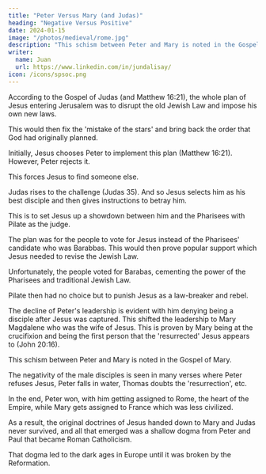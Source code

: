 ```yaml
---
title: "Peter Versus Mary (and Judas)"
heading: "Negative Versus Positive"
date: 2024-01-15
image: "/photos/medieval/rome.jpg"
description: "This schism between Peter and Mary is noted in the Gospel of Mary"
writer:
  name: Juan
  url: https://www.linkedin.com/in/jundalisay/
icon: /icons/spsoc.png
---
```




According to the Gospel of Judas (and Matthew 16:21), the whole plan of Jesus entering Jerusalem was to disrupt the old Jewish Law and impose his own new laws.

This would then fix the 'mistake of the stars' and bring back the order that God had originally planned. 

Initially, Jesus chooses Peter to implement this plan (Matthew 16:21). However, Peter rejects it.   

This forces Jesus to find someone else. 

Judas rises to the challenge (Judas 35). And so Jesus selects him as his best disciple and then gives instructions to betray him. 

This is to set Jesus up a showdown between him and the Pharisees with Pilate as the judge. 

The plan was for the people to vote for Jesus instead of the Pharisees' candidate who was Barabbas. This would then prove popular support which Jesus needed to revise the Jewish Law. 

Unfortunately, the people voted for Barabas, cementing the power of the Pharisees and traditional Jewish Law. 

Pilate then had no choice but to punish Jesus as a law-breaker and rebel.

The decline of Peter's leadership is evident with him denying being a disciple after Jesus was captured. This shifted the leadership to Mary Magdalene who was the wife of Jesus. This is proven by Mary being at the crucifixion and being the first person that the 'resurrected' Jesus appears to (John 20:16).

This schism between Peter and Mary is noted in the Gospel of Mary. 

The negativity of the male disciples is seen in many verses where Peter refuses Jesus, Peter falls in water, Thomas doubts the 'resurrection', etc.

In the end, Peter won, with him getting assigned to Rome, the heart of the Empire, while Mary gets assigned to France which was less civilized. 

As a result, the original doctrines of Jesus handed down to Mary and Judas never survived, and all that emerged was a shallow dogma from Peter and Paul that became Roman Catholicism.

That dogma led to the dark ages in Europe until it was broken by the Reformation.

